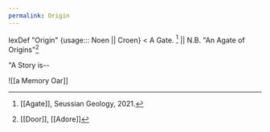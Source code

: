 ```yaml
---
permalink: Origin
---
```

lexDef "Origin" {usage::: Noen || Croen} < A Gate. [^OriginNoen] || N.B. "An Agate of Origins"[^OriginCroen]

[^OriginNoen]: [[Agate]], Seussian Geology, 2021. 
[^OriginCroen]: [[Door]], [[Adore]]



"A Story is--

![[a Memory Oar]]
